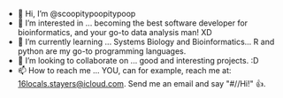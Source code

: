 - 👋 Hi, I’m @scoopitypoopitypoop
- 👀 I’m interested in ... becoming the best software developer for bioinformatics, and your go-to data analysis man! XD
- 🌱 I’m currently learning ... Systems Biology and Bioinformatics... R and python are my go-to programming languages. 
- 💞️ I’m looking to collaborate on ... good and interesting projects. :D
- 📫 How to reach me ... YOU, can for example, reach me at: 16locals.stayers@icloud.com. Send me an email and say "#//Hi!" 👍.

<!---
scoopitypoopitypoop/scoopitypoopitypoop is a ✨ special ✨ repository because its `README.md` (this file) appears on your GitHub profile.
You can click the Preview link to take a look at your changes.
--->
